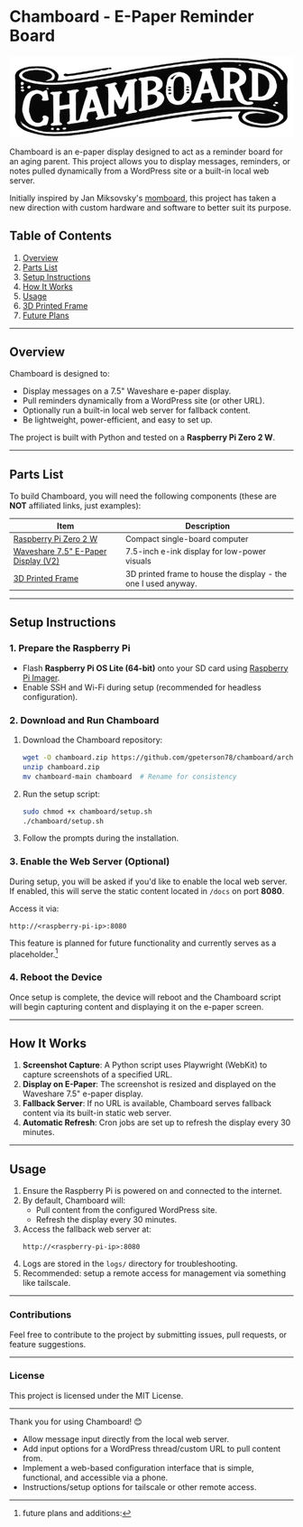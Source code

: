 # Chamboard - E-Paper Reminder Board

![Chamboard Logo](./docs/chamboard.jpeg)

Chamboard is an e-paper display designed to act as a reminder board for an aging parent. This project allows you to display messages, reminders, or notes pulled dynamically from a WordPress site or a built-in local web server.

Initially inspired by Jan Miksovsky's [momboard](https://github.com/JanMiksovsky/momboard), this project has taken a new direction with custom hardware and software to better suit its purpose.

## Table of Contents
1. [Overview](#overview)
2. [Parts List](#parts-list)
3. [Setup Instructions](#setup-instructions)
4. [How It Works](#how-it-works)
5. [Usage](#usage)
6. [3D Printed Frame](#3d-printed-frame)
7. [Future Plans](#future-plans)

---

## Overview
Chamboard is designed to:
- Display messages on a 7.5" Waveshare e-paper display.
- Pull reminders dynamically from a WordPress site (or other URL).
- Optionally run a built-in local web server for fallback content.
- Be lightweight, power-efficient, and easy to set up.

The project is built with Python and tested on a **Raspberry Pi Zero 2 W**.

---

## Parts List
To build Chamboard, you will need the following components (these are **NOT** affiliated links, just examples):

| **Item**                                                                                  | **Description**                                                |
| ----------------------------------------------------------------------------------------- | -------------------------------------------------------------- |
| [Raspberry Pi Zero 2 W](https://www.microcenter.com/product/643085/raspberry-pi-zero-2-w) | Compact single-board computer                                  |
| [Waveshare 7.5" E-Paper Display (V2)](https://www.waveshare.com/7.5inch-e-Paper-HAT.htm)  | 7.5-inch e-ink display for low-power visuals                   |
| [3D Printed Frame](https://makerworld.com/en/models/787533)                               | 3D printed frame to house the display - the one I used anyway. |

---

## Setup Instructions

### 1. Prepare the Raspberry Pi
- Flash **Raspberry Pi OS Lite (64-bit)** onto your SD card using [Raspberry Pi Imager](https://www.raspberrypi.com/software/).
- Enable SSH and Wi-Fi during setup (recommended for headless configuration).

### 2. Download and Run Chamboard
1. Download the Chamboard repository:
   ```bash
   wget -O chamboard.zip https://github.com/gpeterson78/chamboard/archive/refs/heads/main.zip
   unzip chamboard.zip
   mv chamboard-main chamboard  # Rename for consistency
   ```
2. Run the setup script:
   ```bash
   sudo chmod +x chamboard/setup.sh
   ./chamboard/setup.sh
   ```
3. Follow the prompts during the installation.

### 3. Enable the Web Server (Optional)
During setup, you will be asked if you'd like to enable the local web server. If enabled, this will serve the static content located in `/docs` on port **8080**.

Access it via:
```
http://<raspberry-pi-ip>:8080
```

This feature is planned for future functionality and currently serves as a placeholder.[^1]

### 4. Reboot the Device
Once setup is complete, the device will reboot and the Chamboard script will begin capturing content and displaying it on the e-paper screen.

---

## How It Works
1. **Screenshot Capture**: A Python script uses Playwright (WebKit) to capture screenshots of a specified URL.
2. **Display on E-Paper**: The screenshot is resized and displayed on the Waveshare 7.5" e-paper display.
3. **Fallback Server**: If no URL is available, Chamboard serves fallback content via its built-in static web server.
4. **Automatic Refresh**: Cron jobs are set up to refresh the display every 30 minutes.

---

## Usage
1. Ensure the Raspberry Pi is powered on and connected to the internet.
2. By default, Chamboard will:
   - Pull content from the configured WordPress site.
   - Refresh the display every 30 minutes.
3. Access the fallback web server at:
   ```
   http://<raspberry-pi-ip>:8080
   ```
4. Logs are stored in the `logs/` directory for troubleshooting.
5. Recommended: setup a remote access for management via something like tailscale.

---

### Contributions
Feel free to contribute to the project by submitting issues, pull requests, or feature suggestions.

---

### License
This project is licensed under the MIT License.

---

Thank you for using Chamboard! 😊

[^1]: future plans and additions:
  - Allow message input directly from the local web server.
  - Add input options for a WordPress thread/custom URL to pull content from.
  - Implement a web-based configuration interface that is simple, functional, and accessible via a phone.
  - Instructions/setup options for tailscale or other remote access.
